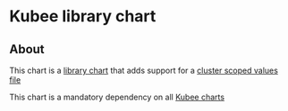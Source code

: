 # Kubee library chart


## About

This chart is a [library chart](https://helm.sh/docs/topics/library_charts/)
that adds support for a [cluster scoped values file](values.yaml)

This chart is a mandatory dependency on all [Kubee charts](../../../docs/bin/kubee-helmet.md)
